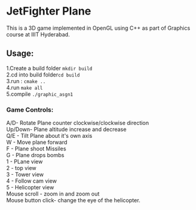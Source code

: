 # JetFighter Plane
This is a 3D game implemented in OpenGL using C++ as part of Graphics course at IIIT Hyderabad.

## Usage:
1.Create a build folder `mkdir build`
<br>2.cd into build folder`cd build`
<br>3.run : `cmake ..`
<br>4.run `make all`
<br>5.compile `./graphic_asgn1`

### Game Controls:
A/D- Rotate Plane counter clockwise/clockwise direction
<br>Up/Down- Plane altitude increase and decrease
<br>Q/E - Tilt Plane about it's own axis
<br>W - Move plane forward
<br>F - Plane shoot Missiles
<br>G - Plane drops bombs
<br>1 - PLane view
<br>2 - top view
<br>3 - Tower view
<br>4 - Follow cam view
<br>5 - Helicopter view 
<br>Mouse scroll - zoom in and zoom out
<br>Mouse button click- change the eye of the helicopter.
